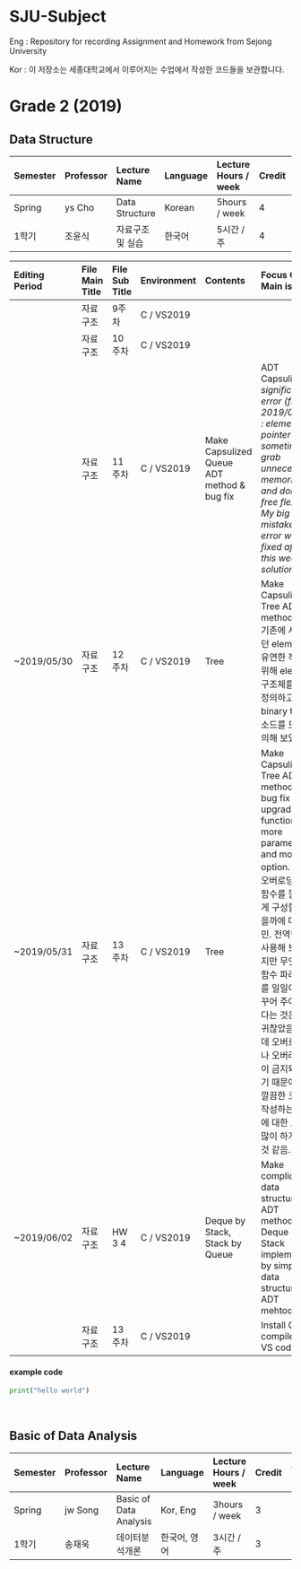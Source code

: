 # SJU-Subject <br>
Eng : Repository for recording Assignment and Homework from Sejong University <br>

Kor : 이 저장소는 세종대학교에서 이루어지는 수업에서 작성한 코드들을 보관합니다.


<h1>Grade 2 (2019)</h1>

<h2>Data Structure</h2>

| Semester | Professor | Lecture Name | Language | Lecture Hours / week | Credit | GradePoint (A~D,F) |
|:--------|:--------|:--------|:--------|:---------|:---------|:---------|
| Spring | ys Cho | Data Structure  | Korean | 5hours / week | 4 | A+ (4.5) |
| 1학기 | 조윤식 | 자료구조 및 실습  | 한국어 | 5시간 / 주 | 4 | A+ (4.5)|



| Editing Period | File Main Title | File Sub Title | Environment | Contents | Focus On & Main issue |
|:--------|:--------|:--------|:--------|:---------|:---------|
|| 자료구조 | 9주차 |  C / VS2019 | | |
|| 자료구조 | 10주차 |  C / VS2019 | | |
|| 자료구조 | 11주차 |  C / VS2019 | Make Capsulized Queue ADT method & bug fix | ADT Capsulization <br> *significant error (find 2019/05/28) : element pointer sometimes grab unnecessary memories and don't free flexibly. My big mistake. This error will be fixed after this week's solutions* |
|~2019/05/30| 자료구조 | 12주차 |  C / VS2019 | Tree | Make Capsulized Tree ADT method <br> 기존에 사용했던 element를 유연한 적용을 위해 element 구조체를 새로 정의하고, binary tree 메소드를 모두 정의해 보았다. |
|~2019/05/31| 자료구조 | 13주차 |  C / VS2019 | Tree | Make Capsulized Tree ADT method & bug fix <br> upgrade function : more parameter and more option. 어떻게 오버로딩 없이 함수를 깔끔하게 구성할 수 있을까에 대한 고민. 전역변수도 사용해 보고 했지만 무엇보다 함수 파라미터를 일일이 다 바꾸어 주어야 한다는 것은 너무 귀찮았음. 그런데 오버로딩이나 오버라이딩이 금지되어 있기 때문에 더욱 깔끔한 코드를 작성하는 방법에 대한 고민을 많이 하게 되는 것 같음. |
|~2019/06/02| 자료구조 | HW 3 4 | C / VS2019 | Deque by Stack, Stack by Queue | Make complicated data structure ADT methods like Deque and Stack implemented by simple data structure ADT mehtods |
|| 자료구조 | 13주차 |  C / VS2019 | | Install GCC compiler & VS code|


<h4>example code</h4>

```python
print("hello world")
```


<br>
<h2>Basic of Data Analysis</h2>

| Semester | Professor | Lecture Name | Language | Lecture Hours / week | Credit | GradePoint (A~D,F) |
|:--------|:--------|:--------|:--------|:---------|:---------|:---------|
| Spring | jw Song | Basic of <br>Data Analysis  | Kor, Eng | 3hours / week | 3 |B+ (3.5)|
| 1학기 | 송재욱 | 데이터분석개론  | 한국어, 영어 | 3시간 / 주 | 3 |B+ (3.5)|


